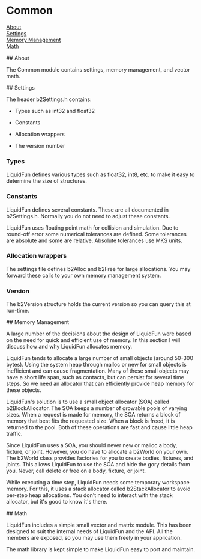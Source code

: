 # Common
[About](#about)<br/>
[Settings](#settings)<br/>
[Memory Management](#mm)<br/>
[Math](#math)

<a name="about">
## About

The Common module contains settings, memory management, and vector math.

<a name="settings">
## Settings

The header b2Settings.h contains:

* Types such as int32 and float32

* Constants

* Allocation wrappers

* The version number

### Types

LiquidFun defines various types such as float32, int8, etc. to make it easy to
determine the size of structures.

### Constants

LiquidFun defines several constants. These are all documented in b2Settings.h.
Normally you do not need to adjust these constants.

LiquidFun uses floating point math for collision and simulation. Due to
round-off error some numerical tolerances are defined. Some tolerances are
absolute and some are relative.  Absolute tolerances use MKS units.

### Allocation wrappers

The settings file defines b2Alloc and b2Free for large allocations. You may
forward these calls to your own memory management system.

### Version

The b2Version structure holds the current version so you can query this at
run-time.

<a name="mm">
## Memory Management

A large number of the decisions about the design of LiquidFun were based on
the need for quick and efficient use of memory. In this section I will discuss
how and why LiquidFun allocates memory.

LiquidFun tends to allocate a large number of small objects (around 50-300
bytes). Using the system heap through malloc or new for small objects is
inefficient and can cause fragmentation. Many of these small objects may have
a short life span, such as contacts, but can persist for several time steps.
So we need an allocator that can efficiently provide heap memory for these
objects.

LiquidFun's solution is to use a small object allocator (SOA) called
b2BlockAllocator. The SOA keeps a number of growable pools of varying sizes.
When a request is made for memory, the SOA returns a block of memory that best
fits the requested size. When a block is freed, it is returned to the pool.
Both of these operations are fast and cause little heap traffic.

Since LiquidFun uses a SOA, you should never new or malloc a body, fixture, or
joint. However, you do have to allocate a b2World on your own. The b2World
class provides factories for you to create bodies, fixtures, and joints. This
allows LiquidFun to use the SOA and hide the gory details from you. Never,
call delete or free on a body, fixture, or joint.

While executing a time step, LiquidFun needs some temporary workspace memory.
For this, it uses a stack allocator called b2StackAllocator to avoid per-step
heap allocations. You don't need to interact with the stack allocator, but
it's good to know it's there.

<a name="math">
## Math

LiquidFun includes a simple small vector and matrix module. This has been
designed to suit the internal needs of LiquidFun and the API. All the members
are exposed, so you may use them freely in your application.

The math library is kept simple to make LiquidFun easy to port and maintain.
